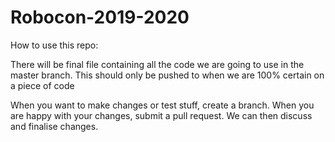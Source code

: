 # Robocon-2019-2020

How to use this repo:

There will be final file containing all the code we are going to use in the master branch.
This should only be pushed to when we are 100% certain on a piece of code

When you want to make changes or test stuff, create a branch. When you are happy with your changes, submit a pull request.
We can then discuss and finalise changes.
